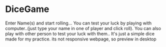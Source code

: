 # DiceGame
Enter Name(s) and start rolling...
You can test your luck by playing with computer..(just type your name in one of player and click roll).
You can also play with other person to test your luck with them..
It's just a simple dice made for my practice.
its not responsive webpage, so preview in desktop 
